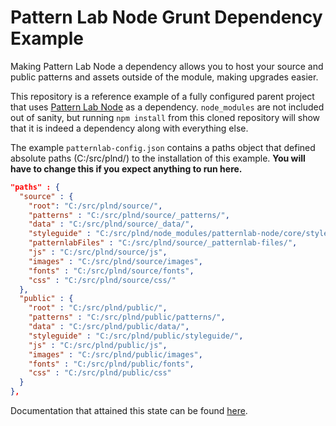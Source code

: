# Pattern Lab Node Grunt Dependency Example

Making Pattern Lab Node a dependency allows you to host your source and public patterns and assets outside of the module, making upgrades easier.

This repository is a reference example of a fully configured parent project that uses [Pattern Lab Node](https://github.com/pattern-lab/patternlab-node) as a dependency. `node_modules` are not included out of sanity, but running `npm install` from this cloned repository will show that it is indeed a dependency along with everything else.

The example `patternlab-config.json` contains a paths object that defined absolute paths (C:/src/plnd/) to the installation of this example. **You will have to change this if you expect anything to run here.**

``` json
"paths" : {
  "source" : {
    "root": "C:/src/plnd/source/",
    "patterns" : "C:/src/plnd/source/_patterns/",
    "data" : "C:/src/plnd/source/_data/",
    "styleguide" : "C:/src/plnd/node_modules/patternlab-node/core/styleguide/",
    "patternlabFiles" : "C:/src/plnd/source/_patternlab-files/",
    "js" : "C:/src/plnd/source/js",
    "images" : "C:/src/plnd/source/images",
    "fonts" : "C:/src/plnd/source/fonts",
    "css" : "C:/src/plnd/source/css/"
  },
  "public" : {
    "root" : "C:/src/plnd/public/",
    "patterns" : "C:/src/plnd/public/patterns/",
    "data" : "C:/src/plnd/public/data/",
    "styleguide" : "C:/src/plnd/public/styleguide/",
    "js" : "C:/src/plnd/public/js",
    "images" : "C:/src/plnd/public/images",
    "fonts" : "C:/src/plnd/public/fonts",
    "css" : "C:/src/plnd/public/css"
  }
},
```

Documentation that attained this state can be found [here](https://github.com/pattern-lab/patternlab-node/wiki/Running-Pattern-Lab-Node-as-an-NPM-Dependency).
